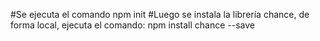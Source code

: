 #Se ejecuta el comando npm init
#Luego se instala la librería chance, de forma local, ejecuta el comando: npm install chance --save